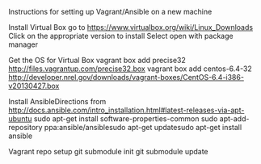 Instructions for setting up Vagrant/Ansible on a new machine

Install  Virtual Box
   go to https://www.virtualbox.org/wiki/Linux_Downloads
   Click on the appropriate version to install
   Select open with package manager

Get the OS for Virtual Box
   vagrant box add precise32 http://files.vagrantup.com/precise32.box
   vagrant box add centos-6.4-32 http://developer.nrel.gov/downloads/vagrant-boxes/CentOS-6.4-i386-v20130427.box
    
Install AnsibleDirections from http://docs.ansible.com/intro_installation.html#latest-releases-via-apt-ubuntu
   sudo apt-get install software-properties-common
   sudo apt-add-repository ppa:ansible/ansiblesudo 
   apt-get updatesudo 
   apt-get install ansible

Vagrant repo setup
   git submodule init
   git submodule update
